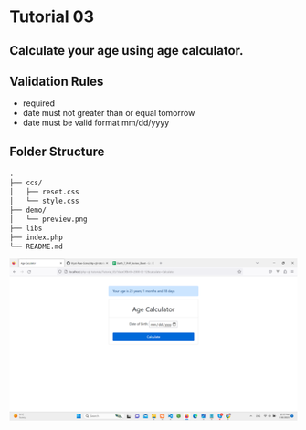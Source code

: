# Tutorial 03

## Calculate your age using ‌age calculator.

## Validation Rules

- required
- date must not greater than or equal tomorrow
- date must be valid format mm/dd/yyyy

## Folder Structure

```
.
├── ccs/
│   ├── reset.css
│   └── style.css
├── demo/
│   └── preview.png
├── libs
├── index.php
└── README.md
```

![preview.png](demo/preview.png)
